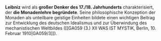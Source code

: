 
**Leibniz** wird als **großer Denker des 17./18. Jahrhunderts** charakterisiert, der **die Monadenlehre begründete**. Seine philosophische Konzeption der Monaden als unteilbare geistige Einheiten bildete einen wichtigen Beitrag zur Entwicklung des deutschen Idealismus und zur Überwindung des mechanistischen Weltbildes ([[GA059 (3.) XII WAS IST MYSTIK, Berlin, 10. Februar 1910|GA059/3]]).
